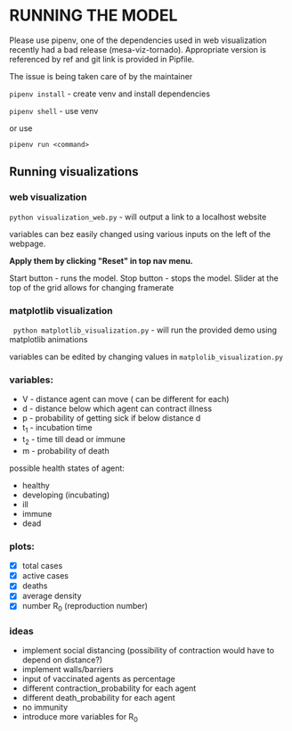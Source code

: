 # RUNNING THE MODEL
Please use pipenv, one of the dependencies used in web visualization recently had a bad release (mesa-viz-tornado).
Appropriate version is referenced by ref and git link is provided in Pipfile.

The issue is being taken care of by the maintainer

`pipenv install` - create venv and install dependencies

`pipenv shell` - use venv

or use

`pipenv run <command>`

## Running visualizations
### web visualization
` python visualization_web.py ` - will output a link to a localhost website

variables can bez easily changed using various inputs on the left of the webpage.

**Apply them by clicking "Reset" in top nav menu.**

Start button - runs the model.
Stop button - stops the model.
Slider at the top of the grid allows for changing framerate


### matplotlib visualization
` python matplotlib_visualization.py` - will run the provided demo using matplotlib animations


variables can be edited by changing values in `matplolib_visualization.py`

### variables:

- V - distance agent can move ( can be different for each)
- d - distance below which agent can contract illness 
- p  - probability of getting sick if below distance d
- t<sub>1</sub> - incubation time
- t<sub>2</sub> - time till dead or immune
- m - probability of death


possible health states of agent:
- healthy
- developing (incubating)
- ill
- immune
- dead


### plots:
- [x] total cases
- [x] active cases
- [x] deaths
- [x] average density
- [x] number R<sub>0</sub> (reproduction number)

### ideas
- implement social distancing (possibility of contraction would have to depend on distance?)
- implement walls/barriers
- input of vaccinated agents as percentage
- different contraction_probability for each agent
- different death_probability for each agent
- no immunity
- introduce more variables for R<sub>0</sub>